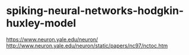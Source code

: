 
# spiking-neural-networks-hodgkin-huxley-model

https://www.neuron.yale.edu/neuron/
http://www.neuron.yale.edu/neuron/static/papers/nc97/nctoc.htm